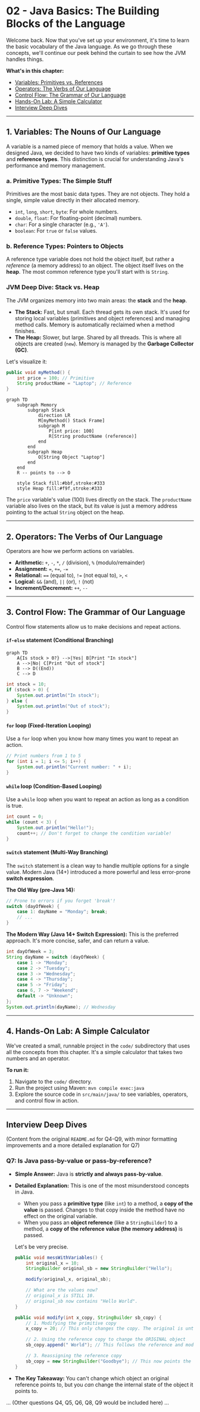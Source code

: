 # 02 - Java Basics: The Building Blocks of the Language

Welcome back. Now that you've set up your environment, it's time to learn the basic vocabulary of the Java language. As we go through these concepts, we'll continue our peek behind the curtain to see how the JVM handles things.

**What's in this chapter:**
*   [Variables: Primitives vs. References](#1-variables-the-nouns-of-our-language)
*   [Operators: The Verbs of Our Language](#2-operators-the-verbs-of-our-language)
*   [Control Flow: The Grammar of Our Language](#3-control-flow-the-grammar-of-our-language)
*   [Hands-On Lab: A Simple Calculator](#4-hands-on-lab-a-simple-calculator)
*   [Interview Deep Dives](#interview-deep-dives)

---

## 1. Variables: The Nouns of Our Language

A variable is a named piece of memory that holds a value. When we designed Java, we decided to have two kinds of variables: **primitive types** and **reference types**. This distinction is crucial for understanding Java's performance and memory management.

### a. Primitive Types: The Simple Stuff

Primitives are the most basic data types. They are not objects. They hold a single, simple value directly in their allocated memory.

*   `int`, `long`, `short`, `byte`: For whole numbers.
*   `double`, `float`: For floating-point (decimal) numbers.
*   `char`: For a single character (e.g., `'A'`).
*   `boolean`: For `true` or `false` values.

### b. Reference Types: Pointers to Objects

A reference type variable does not hold the object itself, but rather a *reference* (a memory address) to an object. The object itself lives on the **heap**. The most common reference type you'll start with is `String`.

### JVM Deep Dive: Stack vs. Heap

The JVM organizes memory into two main areas: the **stack** and the **heap**.
*   **The Stack:** Fast, but small. Each thread gets its own stack. It's used for storing local variables (primitives and object references) and managing method calls. Memory is automatically reclaimed when a method finishes.
*   **The Heap:** Slower, but large. Shared by all threads. This is where all objects are created (`new`). Memory is managed by the **Garbage Collector (GC)**.

Let's visualize it:
```java
public void myMethod() {
    int price = 100; // Primitive
    String productName = "Laptop"; // Reference
}
```

```mermaid
graph TD
    subgraph Memory
        subgraph Stack
            direction LR
            M[myMethod() Stack Frame]
            subgraph M
                P[int price: 100]
                R[String productName (reference)]
            end
        end
        subgraph Heap
            O[String Object "Laptop"]
        end
    end
    R -- points to --> O

    style Stack fill:#bbf,stroke:#333
    style Heap fill:#f9f,stroke:#333
```
The `price` variable's value (100) lives directly on the stack. The `productName` variable also lives on the stack, but its value is just a memory address pointing to the actual `String` object on the heap.

---

## 2. Operators: The Verbs of Our Language

Operators are how we perform actions on variables.
*   **Arithmetic:** `+`, `-`, `*`, `/` (division), `%` (modulo/remainder)
*   **Assignment:** `=`, `+=`, `-=`
*   **Relational:** `==` (equal to), `!=` (not equal to), `>`, `<`
*   **Logical:** `&&` (and), `||` (or), `!` (not)
*   **Increment/Decrement:** `++`, `--`

---

## 3. Control Flow: The Grammar of Our Language

Control flow statements allow us to make decisions and repeat actions.

#### `if-else` statement (Conditional Branching)
```mermaid
graph TD
    A{Is stock > 0?} -->|Yes| B[Print "In stock"]
    A -->|No| C[Print "Out of stock"]
    B --> D((End))
    C --> D
```
```java
int stock = 10;
if (stock > 0) {
    System.out.println("In stock");
} else {
    System.out.println("Out of stock");
}
```

#### `for` loop (Fixed-Iteration Looping)
Use a `for` loop when you know how many times you want to repeat an action.
```java
// Print numbers from 1 to 5
for (int i = 1; i <= 5; i++) {
    System.out.println("Current number: " + i);
}
```

#### `while` loop (Condition-Based Looping)
Use a `while` loop when you want to repeat an action as long as a condition is true.
```java
int count = 0;
while (count < 3) {
    System.out.println("Hello!");
    count++; // Don't forget to change the condition variable!
}
```

#### `switch` statement (Multi-Way Branching)
The `switch` statement is a clean way to handle multiple options for a single value. Modern Java (14+) introduced a more powerful and less error-prone **switch expression**.

**The Old Way (pre-Java 14):**
```java
// Prone to errors if you forget 'break'!
switch (dayOfWeek) {
    case 1: dayName = "Monday"; break;
    // ...
}
```

**The Modern Way (Java 14+ Switch Expression):**
This is the preferred approach. It's more concise, safer, and can return a value.
```java
int dayOfWeek = 3;
String dayName = switch (dayOfWeek) {
    case 1 -> "Monday";
    case 2 -> "Tuesday";
    case 3 -> "Wednesday";
    case 4 -> "Thursday";
    case 5 -> "Friday";
    case 6, 7 -> "Weekend";
    default -> "Unknown";
};
System.out.println(dayName); // Wednesday
```

---

## 4. Hands-On Lab: A Simple Calculator

We've created a small, runnable project in the `code/` subdirectory that uses all the concepts from this chapter. It's a simple calculator that takes two numbers and an operator.

**To run it:**
1.  Navigate to the `code/` directory.
2.  Run the project using Maven: `mvn compile exec:java`
3.  Explore the source code in `src/main/java/` to see variables, operators, and control flow in action.

---

## Interview Deep Dives

(Content from the original `README.md` for Q4-Q9, with minor formatting improvements and a more detailed explanation for Q7)

### Q7: Is Java pass-by-value or pass-by-reference?

*   **Simple Answer:** Java is **strictly and always pass-by-value**.
*   **Detailed Explanation:** This is one of the most misunderstood concepts in Java.
    *   When you pass a **primitive type** (like `int`) to a method, a **copy of the value** is passed. Changes to that copy inside the method have no effect on the original variable.
    *   When you pass an **object reference** (like a `StringBuilder`) to a method, a **copy of the reference value (the memory address)** is passed.

    Let's be very precise.
    ```java
    public void messWithVariables() {
        int original_x = 10;
        StringBuilder original_sb = new StringBuilder("Hello");

        modify(original_x, original_sb);

        // What are the values now?
        // original_x is STILL 10.
        // original_sb now contains "Hello World".
    }

    public void modify(int x_copy, StringBuilder sb_copy) {
        // 1. Modifying the primitive copy
        x_copy = 20; // This only changes the copy. The original is untouched.

        // 2. Using the reference copy to change the ORIGINAL object
        sb_copy.append(" World"); // This follows the reference and modifies the object on the heap.

        // 3. Reassigning the reference copy
        sb_copy = new StringBuilder("Goodbye"); // This now points the *copy* to a new object. The original reference is untouched.
    }
    ```
*   **The Key Takeaway:** You can't change which object an original reference points to, but you *can* change the internal state of the object it points to.

... (Other questions Q4, Q5, Q6, Q8, Q9 would be included here) ...
